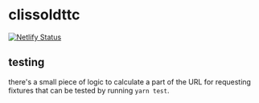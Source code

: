 # clissoldttc


[![Netlify Status](https://api.netlify.com/api/v1/badges/47972a49-616d-4a83-a497-56b9752af0c4/deploy-status)](https://app.netlify.com/sites/clissoldttc/deploys)


## testing
there's a small piece of logic to calculate a part of the URL for requesting
fixtures that can be tested by running `yarn test`. 
